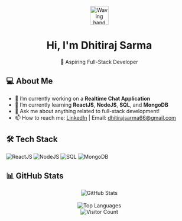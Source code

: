 <!-- Header Section with a friendly greeting -->
<div align="center">
  <img src="https://media.giphy.com/media/hvRJCLFzcasrR4ia7z/giphy.gif" width="50" alt="Waving hand"/>
  <h1>Hi, I'm Dhitiraj Sarma</h1>
  <p>👋 Aspiring Full-Stack Developer</p>
</div>

<!-- About Me Section -->
## 💻 About Me
- 🔭 I’m currently working on a **Realtime Chat Application**
- 🌱 I’m currently learning **ReactJS**, **NodeJS**, **SQL**, and **MongoDB**
- 💬 Ask me about anything related to full-stack development!
- 📫 How to reach me: [LinkedIn](www.linkedin.com/in/dhitiraj-sarma-a349052aa) | Email: [dhitirajsarma66@gmail.com](mailto:dhitirajsarma66@gmail.com)

<!-- Tech Stack Section -->
## 🛠️ Tech Stack
<p align="left">
  <img src="https://img.shields.io/badge/ReactJS-61DAFB?style=for-the-badge&logo=react&logoColor=black" alt="ReactJS"/>
  <img src="https://img.shields.io/badge/NodeJS-339933?style=for-the-badge&logo=nodedotjs&logoColor=white" alt="NodeJS"/>
  <img src="https://img.shields.io/badge/SQL-003B57?style=for-the-badge&logo=postgresql&logoColor=white" alt="SQL"/>
  <img src="https://img.shields.io/badge/MongoDB-4EA94B?style=for-the-badge&logo=mongodb&logoColor=white" alt="MongoDB"/>
</p>

<!-- Dynamic Stats Section -->
## 📊 GitHub Stats
<div align="center">
  <!-- GitHub Readme Stats Card (using a theme such as tokyonight) -->
  <img src="https://github-readme-stats.vercel.app/api?username=Dhitiraj-Sarma&show_icons=true&theme=tokyonight" alt="GitHub Stats"/>
  <br/><br/>
  <!-- Top Languages Card -->
  <img src="https://github-readme-stats.vercel.app/api/top-langs/?username=Dhitiraj-Sarma&layout=compact&theme=tokyonight" alt="Top Languages"/>
</div>

<!-- Visitor Counter -->
<div align="center">
  <img src="https://komarev.com/ghpvc/?username=Dhitiraj-Sarma&style=flat-square" alt="Visitor Count"/>
</div>
